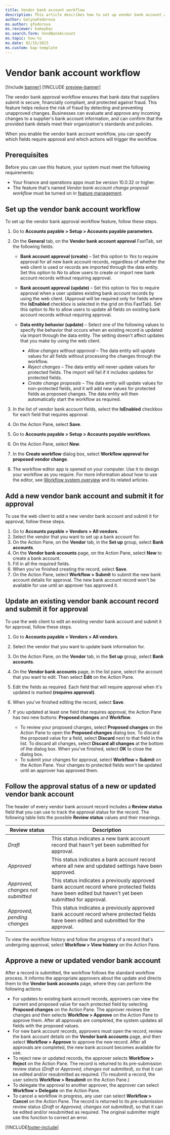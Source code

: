 ```yaml
---
title: Vendor bank account workflow
description: This article describes how to set up vendor bank account approval.
author: GalynaFedorova
ms.author: gfedorova
ms.reviewer: kamaybac
ms.search.form: VendBankAccount
ms.topic: how-to
ms.date: 02/15/2023
ms.custom: bap-template
---
```


# Vendor bank account workflow

[!include [banner](../includes/banner.md)]
[!INCLUDE [preview-banner](../includes/preview-banner.md)]

The vendor bank approval workflow ensures that bank data that suppliers submit is secure, financially compliant, and protected against fraud. This feature helps reduce the risk of fraud by detecting and preventing unapproved changes. Businesses can evaluate and approve any incoming changes to a supplier's bank account information, and can confirm that the provided bank details meet their organization's standards and policies.

When you enable the vendor bank account workflow, you can specify which fields require approval and which actions will trigger the workflow.

## Prerequisites

Before you can use this feature, your system must meet the following requirements:

- Your finance and operations apps must be version 10.0.32 or higher.
- The feature that's named *Vendor bank account change proposal workflow* must be turned on in [feature management](../../fin-ops-core/fin-ops/get-started/feature-management/feature-management-overview.md).

## Set up the vendor bank account workflow

To set up the vendor bank approval workflow feature, follow these steps.

1. Go to **Accounts payable \> Setup \> Accounts payable parameters**.
1. On the **General** tab, on the **Vendor bank account approval** FastTab, set the following fields:

    - **Bank account approval (create)** – Set this option to *Yes* to require approval for all new bank account records, regardless of whether the web client is used or records are imported through the data entity. Set this option to *No* to allow users to create or import new bank account records without requiring approval.
    - **Bank account approval (update)** – Set this option to *Yes* to require approval when a user updates existing bank account records by using the web client. (Approval will be required only for fields where the **IsEnabled** checkbox is selected in the grid on this FastTab). Set this option to *No* to allow users to update all fields on existing bank account records without requiring approval.
    - **Data entity behavior (update)** – Select one of the following values to specify the behavior that occurs when an existing record is updated via import through the data entity. The setting doesn't affect updates that you make by using the web client.

        - *Allow changes without approval* – The data entity will update values for all fields without processing the changes through the workflow.
        - *Reject changes* – The data entity will never update values for protected fields. The import will fail if it includes updates for protected fields.
        - *Create change proposals* – The data entity will update values for non-protected fields, and it will add new values for protected fields as proposed changes. The data entity will then automatically start the workflow as required.

1. In the list of vendor bank account fields, select the **IsEnabled** checkbox for each field that requires approval.
1. On the Action Pane, select **Save**.
1. Go to **Accounts payable \> Setup \> Accounts payable workflows**.
1. On the Action Pane, select **New**.
1. In the **Create workflow** dialog box, select **Workflow approval for proposed vendor change**.
1. The workflow editor app is opened on your computer. Use it to design your workflow as you require. For more information about how to use the editor, see [Workflow system overview](../../fin-ops-core/fin-ops/organization-administration/overview-workflow-system.md) and its related articles.

## Add a new vendor bank account and submit it for approval

To use the web client to add a new vendor bank account and submit it for approval, follow these steps.

1. Go to **Accounts payable \> Vendors \> All vendors**.
1. Select the vendor that you want to set up a bank account for.
1. On the Action Pane, on the **Vendor** tab, in the **Set up** group, select **Bank accounts**.
1. On the **Vendor bank accounts** page, on the Action Pane, select **New** to create a bank account.
1. Fill in all the required fields.
1. When you've finished creating the record, select **Save**.
1. On the Action Pane, select **Workflow \> Submit** to submit the new bank account details for approval. The new bank account record won't be available for use until an approver has approved it.

## Update an existing vendor bank account record and submit it for approval

To use the web client to edit an existing vendor bank account and submit it for approval, follow these steps.

1. Go to **Accounts payable \> Vendors \> All vendors**.
1. Select the vendor that you want to update bank information for.
1. On the Action Pane, on the **Vendor** tab, in the **Set up** group, select **Bank accounts**.
1. On the **Vendor bank accounts** page, in the list pane, select the account that you want to edit. Then select **Edit** on the Action Pane.
1. Edit the fields as required. Each field that will require approval when it's updated is marked **(requires approval)**.
1. When you've finished editing the record, select **Save**.
1. If you updated at least one field that requires approval, the Action Pane has two new buttons: **Proposed changes** and **Workflow**.

    - To review your proposed changes, select **Proposed changes** on the Action Pane to open the **Proposed changes** dialog box. To discard the proposed value for a field, select **Discard** next to that field in the list. To discard all changes, select **Discard all changes** at the bottom of the dialog box. When you've finished, select **OK** to close the dialog box.
    - To submit your changes for approval, select **Workflow \> Submit** on the Action Pane. Your changes to protected fields won't be updated until an approver has approved them.

## Follow the approval status of a new or updated vendor bank account

The header of every vendor bank account record includes a **Review status** field that you can use to track the approval status for the record. The following table lists the possible **Review status** values and their meanings.

| Review status | Description |
|---|---|
| *Draft* | This status indicates a new bank account record that hasn't yet been submitted for approval. |
| *Approved* | This status indicates a bank account record where all new and updated settings have been approved. |
| *Approved, changes not submitted* | This status indicates a previously approved bank account record where protected fields have been edited but haven't yet been submitted for approval. |
| *Approved, pending changes* | This status indicates a previously approved bank account record where protected fields have been edited and submitted for the approval. |

To view the workflow history and follow the progress of a record that's undergoing approval, select **Workflow \> View history** on the Action Pane.

## Approve a new or updated vendor bank account

After a record is submitted, the workflow follows the standard workflow process. It informs the appropriate approvers about the update and directs them to the **Vendor bank accounts** page, where they can perform the following actions:

- For updates to existing bank account records, approvers can view the current and proposed value for each protected field by selecting **Proposed changes** on the Action Pane. The approver reviews the changes and then selects **Workflow \> Approve** on the Action Pane to approve them. After all approvals are completed, the system updates all fields with the proposed values.
- For new bank account records, approvers must open the record, review the bank account details on the **Vendor bank accounts** page, and then select **Workflow \> Approve** to approve the new record. After all approvals are completed, the new bank account becomes available for use.
- To reject new or updated records, the approver selects **Workflow \> Reject** on the Action Pane. The record is returned to its pre-submission review status (*Draft* or *Approved, changes not submitted*), so that it can be edited and/or resubmitted as required. (To resubmit a record, the user selects **Workflow \> Resubmit** on the Action Pane.)
- To delegate the approval to another approver, the approver can select **Workflow \> Delegate** on the Action Pane.
- To cancel a workflow in progress, any user can select **Workflow \> Cancel** on the Action Pane. The record is returned to its pre-submission review status (*Draft* or *Approved, changes not submitted*), so that it can be edited and/or resubmitted as required. The original submitter might use this function to correct an error.

[!INCLUDE[footer-include](../../includes/footer-banner.md)]
